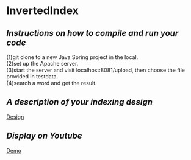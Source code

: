 # InvertedIndex
## *Instructions on how to compile and run your code*
(1)git clone to a new Java Spring project in the local.<br> 
(2)set up the Apache server. <br>
(3)start the server and visit localhost:8081/upload, then choose the file provided in testdata.<br>
(4)search a word and get the result.<br>
## *A description of your indexing design*
<a href="https://drive.google.com/file/d/12heP6ltuZDiwUNjgupgp1Vlv3A6JAMh1/view?usp=sharing">Design</a>
## *Display on Youtube*
<a href="https://youtu.be/eUcxu-rIlDQ">Demo</a>
